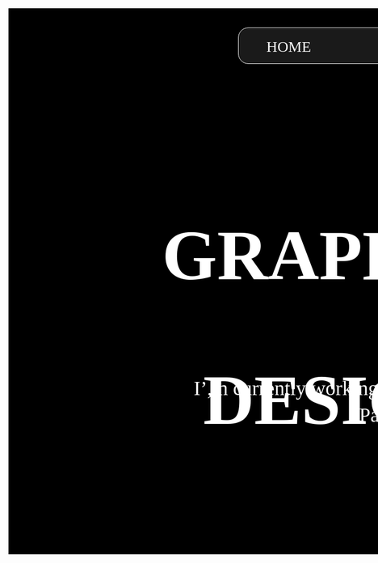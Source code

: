 <div style="width: 1920px; height: 1080px; position: relative; background: black">
  <div style="width: 1010px; height: 70px; left: 455px; top: 38px; position: absolute">
    <div style="width: 1010px; height: 70px; left: 0px; top: 0px; position: absolute; background: rgba(255, 255, 255, 0.10); border-radius: 20px; border: 1px white solid; backdrop-filter: blur(10px)"></div>
    <div style="width: 898px; height: 28px; left: 56px; top: 21px; position: absolute">
      <div style="left: 0px; top: 0px; position: absolute; color: white; font-size: 30px; font-family: Marlett; font-weight: 500; word-wrap: break-word">HOME</div>
      <div style="left: 244px; top: 0px; position: absolute; opacity: 0.80; color: #716F6F; font-size: 30px; font-family: Marlett; font-weight: 500; word-wrap: break-word">DESIGNS</div>
      <div style="left: 525px; top: 0px; position: absolute; opacity: 0.80; color: #716F6F; font-size: 30px; font-family: Marlett; font-weight: 500; word-wrap: break-word">ABOUT</div>
      <div style="left: 780px; top: 0px; position: absolute; opacity: 0.80; color: #716F6F; font-size: 30px; font-family: Marlett; font-weight: 500; word-wrap: break-word">RESUME</div>
    </div>
  </div>
  <div style="width: 915px; height: 522px; left: 202px; top: 309px; position: absolute">
    <div style="left: 0px; top: 108px; position: absolute; text-align: right; color: white; font-size: 140px; font-family: Mitr; font-weight: 600; line-height: 143px; word-wrap: break-word">GRAPHIC &<br/>UX DESIGNER</div>
    <div style="left: 672px; top: 0px; position: absolute; text-align: right; color: white; font-size: 40px; font-family: Mitr; font-weight: 300; line-height: 53px; word-wrap: break-word">Hello,<br/>I’m Gobinath</div>
    <div style="left: 165px; top: 416px; position: absolute; text-align: right; color: white; font-size: 40px; font-family: Mitr; font-weight: 300; line-height: 53px; word-wrap: break-word">I’,m currently working in Schawk as a <br/>Package designer.</div>
  </div>
  <div style="width: 526px; height: 526px; left: 1273px; top: 309px; position: absolute; background: #D9D9D9; border-radius: 9999px"></div>
  <div style="width: 526px; height: 526px; left: 1291px; top: 309px; position: absolute; background: #716F6F; border-radius: 9999px"></div>
</div>
